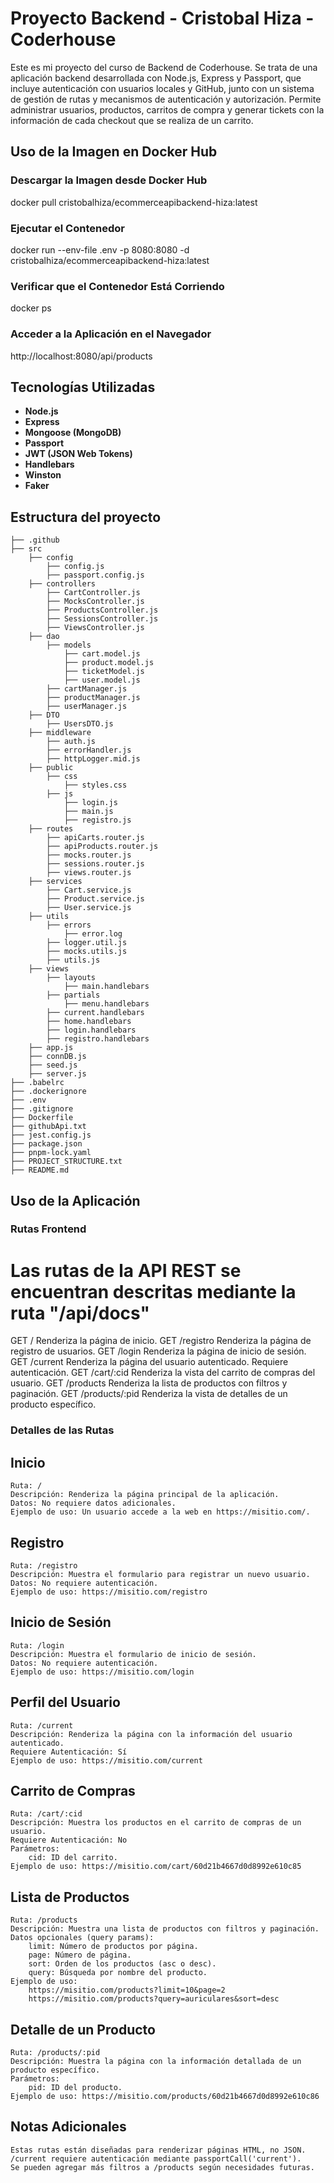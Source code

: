 # Proyecto Backend - Cristobal Hiza - Coderhouse

Este es mi proyecto del curso de Backend de Coderhouse. Se trata de una aplicación backend desarrollada con Node.js, Express y Passport, que incluye autenticación con usuarios locales y GitHub, junto con un sistema de gestión de rutas y mecanismos de autenticación y autorización. Permite administrar usuarios, productos, carritos de compra y generar tickets con la información de cada checkout que se realiza de un carrito.

## Uso de la Imagen en Docker Hub
### Descargar la Imagen desde Docker Hub

docker pull cristobalhiza/ecommerceapibackend-hiza:latest

### Ejecutar el Contenedor

docker run --env-file .env -p 8080:8080 -d cristobalhiza/ecommerceapibackend-hiza:latest

### Verificar que el Contenedor Está Corriendo

docker ps

### Acceder a la Aplicación en el Navegador

http://localhost:8080/api/products

## Tecnologías Utilizadas

- **Node.js**
- **Express**
- **Mongoose (MongoDB)**
- **Passport**
- **JWT (JSON Web Tokens)**
- **Handlebars**
- **Winston**
- **Faker**

## Estructura del proyecto

```plaintext
├── .github
├── src
    ├── config
        ├── config.js
        ├── passport.config.js
    ├── controllers
        ├── CartController.js
        ├── MocksController.js
        ├── ProductsController.js
        ├── SessionsController.js
        ├── ViewsController.js
    ├── dao
        ├── models
            ├── cart.model.js
            ├── product.model.js
            ├── ticketModel.js
            ├── user.model.js
        ├── cartManager.js
        ├── productManager.js
        ├── userManager.js
    ├── DTO
        ├── UsersDTO.js
    ├── middleware
        ├── auth.js
        ├── errorHandler.js
        ├── httpLogger.mid.js
    ├── public
        ├── css
            ├── styles.css
        ├── js
            ├── login.js
            ├── main.js
            ├── registro.js
    ├── routes
        ├── apiCarts.router.js
        ├── apiProducts.router.js
        ├── mocks.router.js
        ├── sessions.router.js
        ├── views.router.js
    ├── services
        ├── Cart.service.js
        ├── Product.service.js
        ├── User.service.js
    ├── utils
        ├── errors
            ├── error.log
        ├── logger.util.js
        ├── mocks.utils.js
        ├── utils.js
    ├── views
        ├── layouts
            ├── main.handlebars
        ├── partials
            ├── menu.handlebars
        ├── current.handlebars
        ├── home.handlebars
        ├── login.handlebars
        ├── registro.handlebars
    ├── app.js
    ├── connDB.js
    ├── seed.js
    ├── server.js
├── .babelrc
├── .dockerignore
├── .env
├── .gitignore
├── Dockerfile
├── githubApi.txt
├── jest.config.js
├── package.json
├── pnpm-lock.yaml
├── PROJECT_STRUCTURE.txt
├── README.md
```
## Uso de la Aplicación

### Rutas Frontend
# Las rutas de la API REST se encuentran descritas mediante la ruta "/api/docs"

GET	/	Renderiza la página de inicio.
GET	/registro	Renderiza la página de registro de usuarios.
GET	/login	Renderiza la página de inicio de sesión.
GET	/current	Renderiza la página del usuario autenticado. Requiere autenticación.
GET	/cart/:cid	Renderiza la vista del carrito de compras del usuario.
GET	/products	Renderiza la lista de productos con filtros y paginación.
GET	/products/:pid	Renderiza la vista de detalles de un producto específico.

### Detalles de las Rutas
## Inicio

    Ruta: /
    Descripción: Renderiza la página principal de la aplicación.
    Datos: No requiere datos adicionales.
    Ejemplo de uso: Un usuario accede a la web en https://misitio.com/.

## Registro

    Ruta: /registro
    Descripción: Muestra el formulario para registrar un nuevo usuario.
    Datos: No requiere autenticación.
    Ejemplo de uso: https://misitio.com/registro

## Inicio de Sesión

    Ruta: /login
    Descripción: Muestra el formulario de inicio de sesión.
    Datos: No requiere autenticación.
    Ejemplo de uso: https://misitio.com/login

## Perfil del Usuario

    Ruta: /current
    Descripción: Renderiza la página con la información del usuario autenticado.
    Requiere Autenticación: Sí
    Ejemplo de uso: https://misitio.com/current

## Carrito de Compras

    Ruta: /cart/:cid
    Descripción: Muestra los productos en el carrito de compras de un usuario.
    Requiere Autenticación: No
    Parámetros:
        cid: ID del carrito.
    Ejemplo de uso: https://misitio.com/cart/60d21b4667d0d8992e610c85

## Lista de Productos

    Ruta: /products
    Descripción: Muestra una lista de productos con filtros y paginación.
    Datos opcionales (query params):
        limit: Número de productos por página.
        page: Número de página.
        sort: Orden de los productos (asc o desc).
        query: Búsqueda por nombre del producto.
    Ejemplo de uso:
        https://misitio.com/products?limit=10&page=2
        https://misitio.com/products?query=auriculares&sort=desc

## Detalle de un Producto

    Ruta: /products/:pid
    Descripción: Muestra la página con la información detallada de un producto específico.
    Parámetros:
        pid: ID del producto.
    Ejemplo de uso: https://misitio.com/products/60d21b4667d0d8992e610c86

## Notas Adicionales

    Estas rutas están diseñadas para renderizar páginas HTML, no JSON.
    /current requiere autenticación mediante passportCall('current').
    Se pueden agregar más filtros a /products según necesidades futuras.
